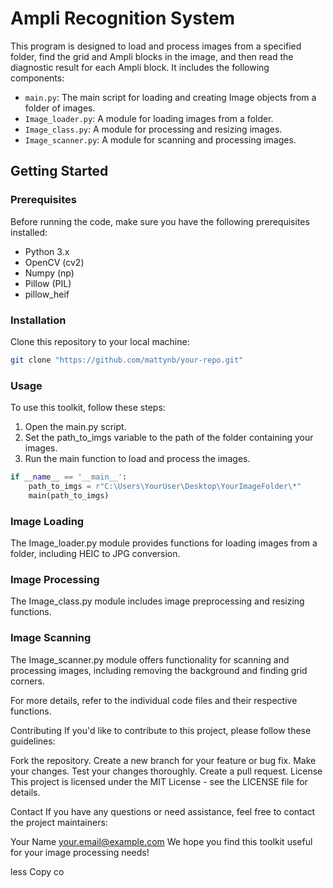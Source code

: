 # Ampli Recognition System

This program is designed to load and process images from a specified folder, find the grid and Ampli blocks in the image, and then read the diagnostic result for each Ampli block. It includes the following components:

- `main.py`: The main script for loading and creating Image objects from a folder of images.
- `Image_loader.py`: A module for loading images from a folder.
- `Image_class.py`: A module for processing and resizing images.
- `Image_scanner.py`: A module for scanning and processing images.

## Getting Started

### Prerequisites

Before running the code, make sure you have the following prerequisites installed:

- Python 3.x
- OpenCV (cv2)
- Numpy (np)
- Pillow (PIL)
- pillow_heif

### Installation

Clone this repository to your local machine:

```bash
git clone "https://github.com/mattynb/your-repo.git"
```

### Usage
To use this toolkit, follow these steps:

1. Open the main.py script.
2. Set the path_to_imgs variable to the path of the folder containing your images.
3. Run the main function to load and process the images.
``` python
if __name__ == '__main__':
    path_to_imgs = r"C:\Users\YourUser\Desktop\YourImageFolder\*"
    main(path_to_imgs)
```

### Image Loading
The Image_loader.py module provides functions for loading images from a folder, including HEIC to JPG conversion.

### Image Processing
The Image_class.py module includes image preprocessing and resizing functions.

### Image Scanning
The Image_scanner.py module offers functionality for scanning and processing images, including removing the background and finding grid corners.

For more details, refer to the individual code files and their respective functions.

Contributing
If you'd like to contribute to this project, please follow these guidelines:

Fork the repository.
Create a new branch for your feature or bug fix.
Make your changes.
Test your changes thoroughly.
Create a pull request.
License
This project is licensed under the MIT License - see the LICENSE file for details.

Contact
If you have any questions or need assistance, feel free to contact the project maintainers:

Your Name your.email@example.com
We hope you find this toolkit useful for your image processing needs!

less
Copy co